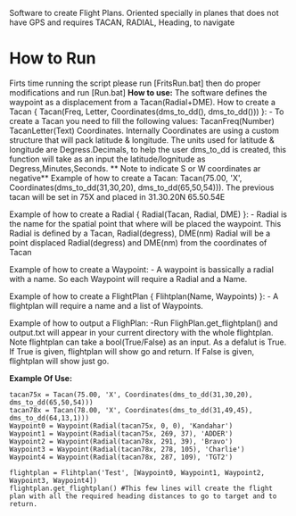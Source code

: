 Software to create Flight Plans. Oriented specially in planes that does not have GPS and requires TACAN, RADIAL, Heading, to navigate

# How to Run
Firts time running the script please run [FritsRun.bat] then do proper modifications and run [Run.bat]
**How to use:**
The software defines the waypoint as a displacement from a Tacan(Radial+DME).
How to create a Tacan { Tacan(Freq, Letter, Coordinates(dms_to_dd(), dms_to_dd())) }:
    - To create a Tacan you need to fill the following values: TacanFreq(Number) TacanLetter(Text) Coordinates. Internally Coordinates are using a      custom structure that will pack latitude & longitude. The units used for latitude & longitude are Degress.Decimals, to help the user dms_to_dd is created, this function will take as an input the latitude/lognitude as Degress,Minutes,Seconds. ** Note to indicate S or W coordinates ar negative**
    Example of how to create a Tacan:
        Tacan(75.00, 'X', Coordinates(dms_to_dd(31,30,20), dms_to_dd(65,50,54))). The previous tacan will be set in 75X and placed in 31.30.20N 65.50.54E

Example of how to create a Radial { Radial(Tacan, Radial, DME) }:
    - Radial is the name for the spatial point that where will be placed the waypoint. This Radial is defined by a Tacan, Radial(degress), DME(nm)
    Radial will be a point displaced Radial(degress) and DME(nm) from the coordinates of Tacan

Example of how to create a Waypoint:
    - A waypoint is bassically a radial with a name. So each Waypoint will require a Radial and a Name.

Example of how to create a FlightPlan { Flihtplan(Name, Waypoints) }:
    - A flightplan will require a name and a list of Waypoints.

Example of how to output a FlighPlan:
    -Run FlighPlan.get_flightplan() and output.txt will appear in your current directory with the whole flightplan.
    Note flightplan can take a bool(True/False) as an input. As a defalut is True.
    If True is given, flightplan will show go and return.
    If False is given, flightplan will show just go.





**Example Of Use:**


    tacan75x = Tacan(75.00, 'X', Coordinates(dms_to_dd(31,30,20), dms_to_dd(65,50,54)))
    tacan78x = Tacan(78.00, 'X', Coordinates(dms_to_dd(31,49,45), dms_to_dd(64,13,1)))
    Waypoint0 = Waypoint(Radial(tacan75x, 0, 0), 'Kandahar')
    Waypoint1 = Waypoint(Radial(tacan75x, 269, 37), 'ADDER')
    Waypoint2 = Waypoint(Radial(tacan78x, 291, 39), 'Bravo')
    Waypoint3 = Waypoint(Radial(tacan78x, 278, 105), 'Charlie')
    Waypoint4 = Waypoint(Radial(tacan78x, 287, 109), 'TGT2')

    flightplan = Flihtplan('Test', [Waypoint0, Waypoint1, Waypoint2, Waypoint3, Waypoint4])
    flightplan.get_flightplan() #This few lines will create the flight plan with all the required heading distances to go to target and to return.

